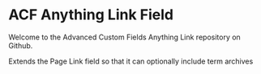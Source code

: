 # ACF Anything Link Field

Welcome to the Advanced Custom Fields Anything Link repository on Github.

Extends the Page Link field so that it can optionally include term archives
